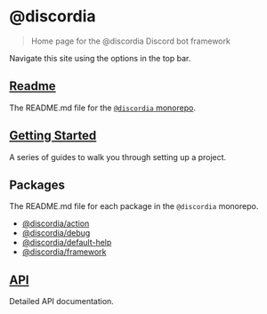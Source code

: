 # @discordia
> Home page for the @discordia Discord bot framework

Navigate this site using the options in the top bar.

## [Readme](readme)
The README.md file for the [`@discordia` monorepo](https://github.com/mfasman95/discordia).

## [Getting Started](gs_setup)
A series of guides to walk you through setting up a project.

## Packages
The README.md file for each package in the `@discordia` monorepo.
- [@discordia/action](action)
- [@discordia/debug](debug)
- [@discordia/default-help](default-help)
- [@discordia/framework](framework)

## [API](api)
Detailed API documentation.
